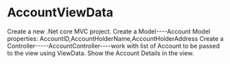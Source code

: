 # AccountViewData

Create a new .Net core MVC project.
Create a Model----Account Model properties: AccountID,AccountHolderName,AccountHolderAddress
Create a Controller-----AccountController----work with list of Account to be passed to the view using ViewData.
Show the Account Details in the view.
